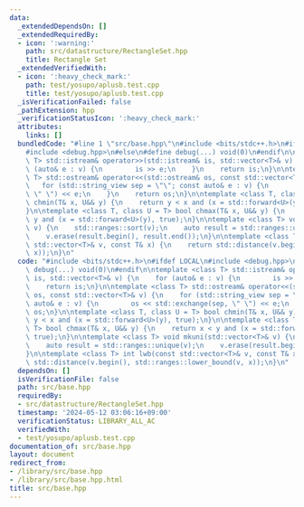 ```yaml
---
data:
  _extendedDependsOn: []
  _extendedRequiredBy:
  - icon: ':warning:'
    path: src/datastructure/RectangleSet.hpp
    title: Rectangle Set
  _extendedVerifiedWith:
  - icon: ':heavy_check_mark:'
    path: test/yosupo/aplusb.test.cpp
    title: test/yosupo/aplusb.test.cpp
  _isVerificationFailed: false
  _pathExtension: hpp
  _verificationStatusIcon: ':heavy_check_mark:'
  attributes:
    links: []
  bundledCode: "#line 1 \"src/base.hpp\"\n#include <bits/stdc++.h>\n#ifdef LOCAL\n\
    #include <debug.hpp>\n#else\n#define debug(...) void(0)\n#endif\n\ntemplate <class\
    \ T> std::istream& operator>>(std::istream& is, std::vector<T>& v) {\n    for\
    \ (auto& e : v) {\n        is >> e;\n    }\n    return is;\n}\n\ntemplate <class\
    \ T> std::ostream& operator<<(std::ostream& os, const std::vector<T>& v) {\n \
    \   for (std::string_view sep = \"\"; const auto& e : v) {\n        os << std::exchange(sep,\
    \ \" \") << e;\n    }\n    return os;\n}\n\ntemplate <class T, class U = T> bool\
    \ chmin(T& x, U&& y) {\n    return y < x and (x = std::forward<U>(y), true);\n\
    }\n\ntemplate <class T, class U = T> bool chmax(T& x, U&& y) {\n    return x <\
    \ y and (x = std::forward<U>(y), true);\n}\n\ntemplate <class T> void mkuni(std::vector<T>&\
    \ v) {\n    std::ranges::sort(v);\n    auto result = std::ranges::unique(v);\n\
    \    v.erase(result.begin(), result.end());\n}\n\ntemplate <class T> int lwb(const\
    \ std::vector<T>& v, const T& x) {\n    return std::distance(v.begin(), std::ranges::lower_bound(v,\
    \ x));\n}\n"
  code: "#include <bits/stdc++.h>\n#ifdef LOCAL\n#include <debug.hpp>\n#else\n#define\
    \ debug(...) void(0)\n#endif\n\ntemplate <class T> std::istream& operator>>(std::istream&\
    \ is, std::vector<T>& v) {\n    for (auto& e : v) {\n        is >> e;\n    }\n\
    \    return is;\n}\n\ntemplate <class T> std::ostream& operator<<(std::ostream&\
    \ os, const std::vector<T>& v) {\n    for (std::string_view sep = \"\"; const\
    \ auto& e : v) {\n        os << std::exchange(sep, \" \") << e;\n    }\n    return\
    \ os;\n}\n\ntemplate <class T, class U = T> bool chmin(T& x, U&& y) {\n    return\
    \ y < x and (x = std::forward<U>(y), true);\n}\n\ntemplate <class T, class U =\
    \ T> bool chmax(T& x, U&& y) {\n    return x < y and (x = std::forward<U>(y),\
    \ true);\n}\n\ntemplate <class T> void mkuni(std::vector<T>& v) {\n    std::ranges::sort(v);\n\
    \    auto result = std::ranges::unique(v);\n    v.erase(result.begin(), result.end());\n\
    }\n\ntemplate <class T> int lwb(const std::vector<T>& v, const T& x) {\n    return\
    \ std::distance(v.begin(), std::ranges::lower_bound(v, x));\n}\n"
  dependsOn: []
  isVerificationFile: false
  path: src/base.hpp
  requiredBy:
  - src/datastructure/RectangleSet.hpp
  timestamp: '2024-05-12 03:06:16+09:00'
  verificationStatus: LIBRARY_ALL_AC
  verifiedWith:
  - test/yosupo/aplusb.test.cpp
documentation_of: src/base.hpp
layout: document
redirect_from:
- /library/src/base.hpp
- /library/src/base.hpp.html
title: src/base.hpp
---
```

